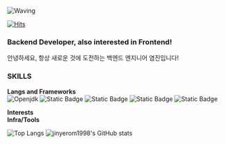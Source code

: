 ![Waving](https://capsule-render.vercel.app/api?type=waving&height=300&color=gradient&text=Hi,%20I'm%20Jin!)

[![Hits](https://hits.seeyoufarm.com/api/count/incr/badge.svg?url=https%3A%2F%2Fgithub.com%2Fjinyerom1998%2Fhit-counter&count_bg=%231680BA&title_bg=%2364B8B5&icon=&icon_color=%23E7E7E7&title=%EB%B0%A9%EB%AC%B8%EC%9E%90%EC%88%98&edge_flat=false)](https://hits.seeyoufarm.com)

### Backend Developer, also interested in Frontend!
안녕하세요, 항상 새로운 것에 도전하는 백엔드 엔지니어 염진입니다!

### SKILLS
**Langs and Frameworks**  
![Openjdk](https://img.shields.io/badge/java-000000?style=for-the-badge&logo=openjdk) ![Static Badge](https://img.shields.io/badge/SPRING-6DB33F?style=for-the-badge&logo=spring&logoColor=white) ![Static Badge](https://img.shields.io/badge/SPRINGBOOT-6DB33F?style=for-the-badge&logo=springboot&logoColor=white) ![Static Badge](https://img.shields.io/badge/OracleSQL-F80000?style=for-the-badge&logo=oracle) ![Static Badge](https://img.shields.io/badge/PostgreSQL-4169E1?style=for-the-badge&logo=postgresql&logoColor=white)<br>

**Interests**<br>
**Infra/Tools**



![Top Langs](https://github-readme-stats.vercel.app/api/top-langs/?username=jinyerom1998&layout=compact)
![jinyerom1998's GitHub stats](https://github-readme-stats.vercel.app/api?username=jinyerom1998&show_icons=true&theme=tokyonight)
